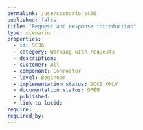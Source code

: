 ```yaml
---
permalink: /use/scenario-sc36
published: false
title: "Request and response introduction"
type: scenario
properties:
  - id: SC36
  - category: Working with requests
  - description:
  - customer: All
  - component: Connector
  - level: Beginner
  - implementation status: DOCS ONLY
  - documentation status: OPEN
  - published:
  - link to lucid:
require:
required_by:
---
```


